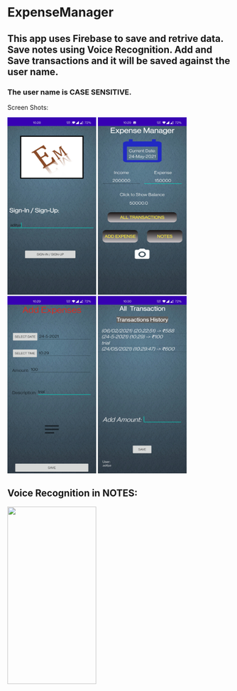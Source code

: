 # ExpenseManager

## This app uses Firebase to save and retrive data. Save notes using Voice Recognition. Add and Save transactions and it will be saved against the user name.

### The user name is CASE SENSITIVE.

Screen Shots:
<p>
<img src="https://github.com/AdityaKanikdaley/ExpenseManager/blob/master/git_IMG/EM_1.jpg" width="200" height="400" />    <img src="https://github.com/AdityaKanikdaley/ExpenseManager/blob/master/git_IMG/EM_2.jpg" width="200" height="400" />
<img src="https://github.com/AdityaKanikdaley/ExpenseManager/blob/master/git_IMG/EM_3.jpg" width="200" height="400" />    <img src="https://github.com/AdityaKanikdaley/ExpenseManager/blob/master/git_IMG/EM_4.jpg" width="200" height="400" />
</p>

## Voice Recognition in NOTES:
<img src="https://github.com/AdityaKanikdaley/ExpenseManager/blob/master/git_IMG/EM.gif" width="200" height="400" />
